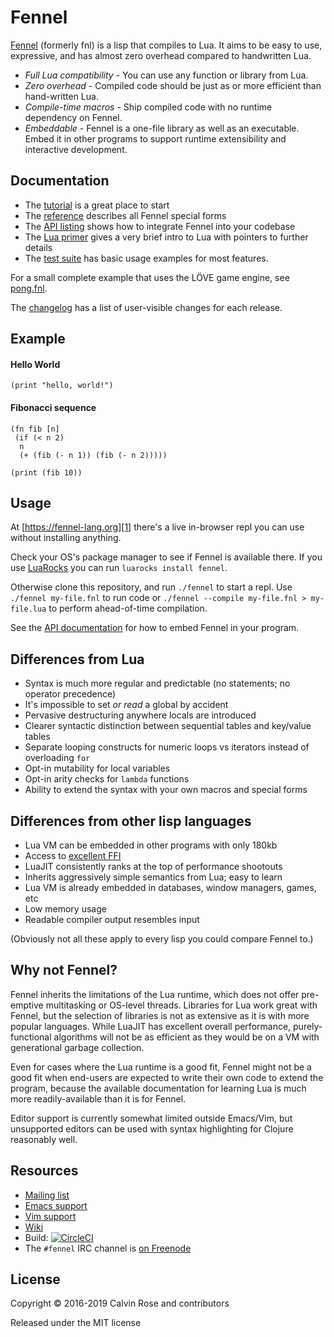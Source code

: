 # Fennel

[Fennel][1] (formerly fnl) is a lisp that compiles to Lua. It aims to
be easy to use, expressive, and has almost zero overhead compared to
handwritten Lua.

* *Full Lua compatibility* - You can use any function or library from Lua.
* *Zero overhead* - Compiled code should be just as or more efficient than hand-written Lua.
* *Compile-time macros* - Ship compiled code with no runtime dependency on Fennel.
* *Embeddable* - Fennel is a one-file library as well as an executable. Embed it in other programs to support runtime extensibility and interactive development.

## Documentation

* The [tutorial](tutorial.md) is a great place to start
* The [reference](reference.md) describes all Fennel special forms
* The [API listing](api.md) shows how to integrate Fennel into your codebase
* The [Lua primer](lua-primer.md) gives a very brief intro to Lua with
  pointers to further details
* The [test suite](test.lua) has basic usage examples for most features.

For a small complete example that uses the LÖVE game engine, see
[pong.fnl][2].

The [changelog](changelog.md) has a list of user-visible changes for
each release.

## Example

#### Hello World
```
(print "hello, world!")
```

#### Fibonacci sequence
```
(fn fib [n]
 (if (< n 2)
  n
  (+ (fib (- n 1)) (fib (- n 2)))))

(print (fib 10))
```

## Usage

At [https://fennel-lang.org][1] there's a live in-browser repl you can
use without installing anything.

Check your OS's package manager to see if Fennel is available
there. If you use [LuaRocks][3] you can run `luarocks install fennel`.

Otherwise clone this repository, and run `./fennel` to start a
repl. Use `./fennel my-file.fnl` to run code or `./fennel --compile
my-file.fnl > my-file.lua` to perform ahead-of-time compilation.

See the [API documentation](api.md) for how to embed Fennel in your program.

## Differences from Lua

* Syntax is much more regular and predictable (no statements; no operator precedence)
* It's impossible to set *or read* a global by accident
* Pervasive destructuring anywhere locals are introduced
* Clearer syntactic distinction between sequential tables and key/value tables
* Separate looping constructs for numeric loops vs iterators instead of overloading `for`
* Opt-in mutability for local variables
* Opt-in arity checks for `lambda` functions
* Ability to extend the syntax with your own macros and special forms

## Differences from other lisp languages

* Lua VM can be embedded in other programs with only 180kb
* Access to [excellent FFI][4]
* LuaJIT consistently ranks at the top of performance shootouts
* Inherits aggressively simple semantics from Lua; easy to learn
* Lua VM is already embedded in databases, window managers, games, etc
* Low memory usage
* Readable compiler output resembles input

(Obviously not all these apply to every lisp you could compare Fennel to.)

## Why not Fennel?

Fennel inherits the limitations of the Lua runtime, which does not offer
pre-emptive multitasking or OS-level threads. Libraries for Lua work
great with Fennel, but the selection of libraries is not as extensive
as it is with more popular languages. While LuaJIT has excellent
overall performance, purely-functional algorithms will not be as
efficient as they would be on a VM with generational garbage collection.

Even for cases where the Lua runtime is a good fit, Fennel might not
be a good fit when end-users are expected to write their own code to
extend the program, because the available documentation for learning
Lua is much more readily-available than it is for Fennel.

Editor support is currently somewhat limited outside Emacs/Vim, but
unsupported editors can be used with syntax highlighting for Clojure
reasonably well.

## Resources

* [Mailing list][5]
* [Emacs support][6]
* [Vim support][10]
* [Wiki][7]
* Build: [![CircleCI](https://circleci.com/gh/bakpakin/Fennel.svg?style=svg)][8]
* The `#fennel` IRC channel is [on Freenode][9]

## License

Copyright © 2016-2019 Calvin Rose and contributors

Released under the MIT license

[1]: https://fennel-lang.org
[2]: https://p.hagelb.org/pong.fnl.html
[3]: https://luarocks.org/
[4]: http://luajit.org/ext_ffi_tutorial.html
[5]: https://lists.sr.ht/%7Etechnomancy/fennel
[6]: https://gitlab.com/technomancy/fennel-mode
[7]: https://github.com/bakpakin/Fennel/wiki
[8]: https://circleci.com/gh/bakpakin/Fennel
[9]: https://webchat.freenode.net/
[10]: https://github.com/bakpakin/fennel.vim
